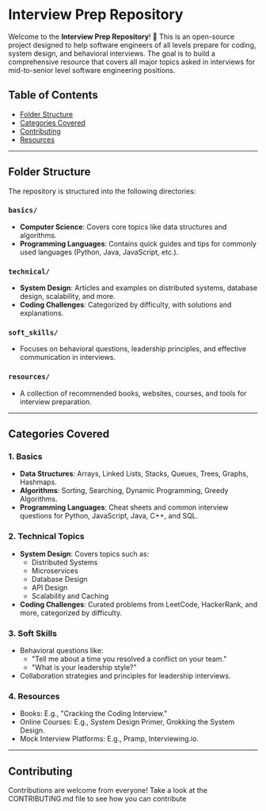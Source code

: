 # Interview Prep Repository

Welcome to the **Interview Prep Repository**! 🎉 This is an open-source project designed to help software engineers of all levels prepare for coding, system design, and behavioral interviews. The goal is to build a comprehensive resource that covers all major topics asked in interviews for mid-to-senior level software engineering positions.

## Table of Contents

- [Folder Structure](#folder-structure)
- [Categories Covered](#categories-covered)
- [Contributing](#contributing)
- [Resources](#resources)

---

## Folder Structure

The repository is structured into the following directories:

### `basics/`
- **Computer Science**: Covers core topics like data structures and algorithms.
- **Programming Languages**: Contains quick guides and tips for commonly used languages (Python, Java, JavaScript, etc.).

### `technical/`
- **System Design**: Articles and examples on distributed systems, database design, scalability, and more.
- **Coding Challenges**: Categorized by difficulty, with solutions and explanations.

### `soft_skills/`
- Focuses on behavioral questions, leadership principles, and effective communication in interviews.

### `resources/`
- A collection of recommended books, websites, courses, and tools for interview preparation.

---

## Categories Covered

### **1. Basics**
- **Data Structures**: Arrays, Linked Lists, Stacks, Queues, Trees, Graphs, Hashmaps.
- **Algorithms**: Sorting, Searching, Dynamic Programming, Greedy Algorithms.
- **Programming Languages**: Cheat sheets and common interview questions for Python, JavaScript, Java, C++, and SQL.

### **2. Technical Topics**
- **System Design**: Covers topics such as:
  - Distributed Systems
  - Microservices
  - Database Design
  - API Design
  - Scalability and Caching
- **Coding Challenges**: Curated problems from LeetCode, HackerRank, and more, categorized by difficulty.

### **3. Soft Skills**
- Behavioral questions like:
  - "Tell me about a time you resolved a conflict on your team."
  - "What is your leadership style?"
- Collaboration strategies and principles for leadership interviews.

### **4. Resources**
- Books: E.g., "Cracking the Coding Interview."
- Online Courses: E.g., System Design Primer, Grokking the System Design.
- Mock Interview Platforms: E.g., Pramp, Interviewing.io.

---

## Contributing

Contributions are welcome from everyone! 
Take a look at the CONTRIBUTING.md file to see how you can contribute
